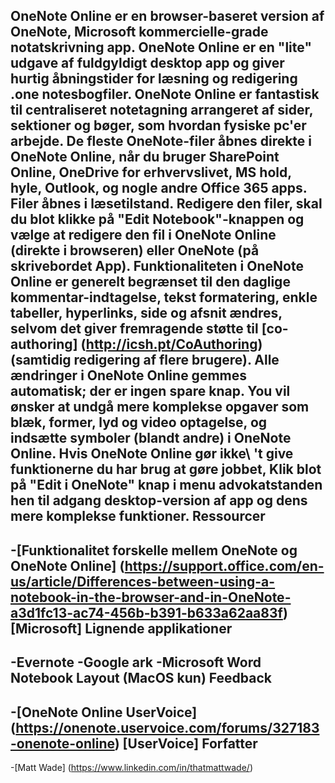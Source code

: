 OneNote Online er en browser-baseret version af OneNote, Microsoftkommercielle-grade notatskrivning app. OneNote Online er en \"lite\" udgaveaf fuldgyldigt desktop app og giver hurtig åbningstider forlæsning og redigering .one notesbogfiler. OneNote Online er fantastisk tilcentraliseret notetagning arrangeret af sider, sektioner og bøger, somhvordan fysiske pc'er arbejde.De fleste OneNote-filer åbnes direkte i OneNote Online, når du brugerSharePoint Online, OneDrive for erhvervslivet, MS hold, hyle, Outlook, ognogle andre Office 365 apps. Filer åbnes i læsetilstand. Redigere denfiler, skal du blot klikke på \"Edit Notebook\"-knappen og vælge at redigere denfil i OneNote Online (direkte i browseren) eller OneNote (på skrivebordetApp).Funktionaliteten i OneNote Online er generelt begrænset til den dagligekommentar-indtagelse, tekst formatering, enkle tabeller, hyperlinks, side ogafsnit ændres, selvom det giver fremragende støtte til[co-authoring] (http://icsh.pt/CoAuthoring) (samtidig redigering afflere brugere). Alle ændringer i OneNote Online gemmesautomatisk; der er ingen spare knap.You vil ønsker at undgå mere komplekse opgaver som blæk, former, lyd ogvideo optagelse, og indsætte symboler (blandt andre) i OneNote Online.Hvis OneNote Online gør ikke\ 't give funktionerne du har brug at gøre jobbet,Klik blot på \"Edit i OneNote\" knap i menu advokatstanden hen til adgangdesktop-version af app og dens mere komplekse funktioner.Ressourcer----------[Funktionalitet forskelle mellem OneNote og OneNote    Online] (https://support.office.com/en-us/article/Differences-between-using-a-notebook-in-the-browser-and-in-OneNote-a3d1fc13-ac74-456b-b391-b633a62aa83f)    \[Microsoft\]Lignende applikationer---------------------Evernote-Google ark-Microsoft Word Notebook Layout (MacOS kun)Feedback----------[OneNote Online UserVoice] (https://onenote.uservoice.com/forums/327183-onenote-online)    \[UserVoice\]Forfatter----------[Matt Wade] (https://www.linkedin.com/in/thatmattwade/)